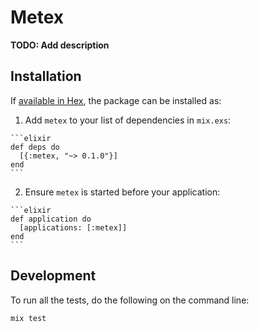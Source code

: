# Metex

**TODO: Add description**

## Installation

If [available in Hex](https://hex.pm/docs/publish), the package can be installed as:

  1. Add `metex` to your list of dependencies in `mix.exs`:

    ```elixir
    def deps do
      [{:metex, "~> 0.1.0"}]
    end
    ```

  2. Ensure `metex` is started before your application:

    ```elixir
    def application do
      [applications: [:metex]]
    end
    ```

## Development

To run all the tests, do the following on the command line:

```sh
mix test
```